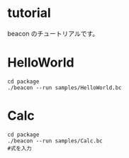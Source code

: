 # tutorial
beacon のチュートリアルです。

# HelloWorld
````
cd package
./beacon --run samples/HelloWorld.bc
````

# Calc
````
cd package
./beacon --run samples/Calc.bc
#式を入力
````